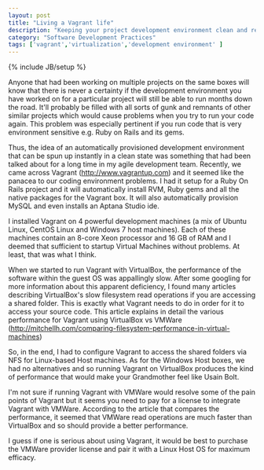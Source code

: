 ```yaml
---
layout: post
title: "Living a Vagrant life"
description: "Keeping your project development environment clean and reproducible"
category: "Software Development Practices"
tags: ['vagrant','virtualization','development environment' ]
---
```

{% include JB/setup %}

Anyone that had been working on multiple projects on the same boxes will know that there is never a certainty if the development environment you have worked on for a particular project will still be able to run months down the road. It'll probably be filled with all sorts of gunk and remnants of other similar projects which would cause problems when you try to run your code again. This problem was especially pertinent if you run code that is very environment sensitive e.g. Ruby on Rails and its gems.

Thus, the idea of an automatically provisioned development environment that can be spun up instantly in a clean state was something that had been talked about for a long time in my agile development team. Recently, we came across Vagrant (<http://www.vagrantup.com>) and it seemed like the panacea to our coding environment problems. I had it setup for a Ruby On Rails project and it will automatically install RVM, Ruby gems and all the native packages for the Vagrant box. It will also automatically provision MySQL and even installs an Aptana Studio ide.

<!--more-->

I installed Vagrant on 4 powerful development machines (a mix of Ubuntu Linux, CentOS Linux and Windows 7 host machines). Each of these machines contain an 8-core Xeon processor and 16 GB of RAM and I deemed that sufficient to startup Virtual Machines without problems. At least, that was what I think.

When we started to run Vagrant with VirtualBox, the performance of the software within the guest OS was appallingly slow. After some googling for more information about this apparent deficiency, I found many articles describing VirtualBox's slow filesystem read operations if you are accessing a shared folder. This is exactly what Vagrant needs to do in order for it to access your source code. This article explains in detail the various performance for Vagrant using VirtualBox vs VMWare (http://mitchellh.com/comparing-filesystem-performance-in-virtual-machines)

So, in the end, I had to configure Vagrant to access the shared folders via NFS for Linux-based Host machines. As for the Windows Host boxes, we had no alternatives and so running Vagrant on VirtualBox produces the kind of performance that would make your Grandmother feel like Usain Bolt.

I'm not sure if running Vagrant with VMWare would resolve some of the pain points of Vagrant but it seems you need to pay for a license to integrate Vagrant with VMWare. According to the article that compares the performance, it seemed that VMWare read operations are much faster than VirtualBox and so should provide a better performance.

I guess if one is serious about using Vagrant, it would be best to purchase the VMWare provider license and pair it with a Linux Host OS for maximum efficacy.
